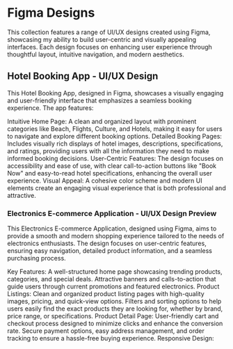 # Figma Designs 

This collection features a range of UI/UX designs created using Figma, showcasing my ability to build user-centric and visually appealing interfaces. Each design focuses on enhancing user experience through thoughtful layout, intuitive navigation, and modern aesthetics.


## Hotel Booking App - UI/UX Design
This Hotel Booking App, designed in Figma, showcases a visually engaging and user-friendly interface that emphasizes a seamless booking experience. The app features:

Intuitive Home Page: A clean and organized layout with prominent categories like Beach, Flights, Culture, and Hotels, making it easy for users to navigate and explore different booking options.
Detailed Booking Pages: Includes visually rich displays of hotel images, descriptions, specifications, and ratings, providing users with all the information they need to make informed booking decisions.
User-Centric Features: The design focuses on accessibility and ease of use, with clear call-to-action buttons like "Book Now" and easy-to-read hotel specifications, enhancing the overall user experience.
Visual Appeal: A cohesive color scheme and modern UI elements create an engaging visual experience that is both professional and attractive.

### Electronics E-commerce Application - UI/UX Design Preview
This Electronics E-commerce Application, designed using Figma, aims to provide a smooth and modern shopping experience tailored to the needs of electronics enthusiasts. The design focuses on user-centric features, ensuring easy navigation, detailed product information, and a seamless purchasing process.

Key Features:
A well-structured home page showcasing trending products, categories, and special deals.
Attractive banners and calls-to-action that guide users through current promotions and featured electronics.
Product Listings:
Clean and organized product listing pages with high-quality images, pricing, and quick-view options.
Filters and sorting options to help users easily find the exact products they are looking for, whether by brand, price range, or specifications.
Product Detail Page:
User-friendly cart and checkout process designed to minimize clicks and enhance the conversion rate.
Secure payment options, easy address management, and order tracking to ensure a hassle-free buying experience.
Responsive Design:

